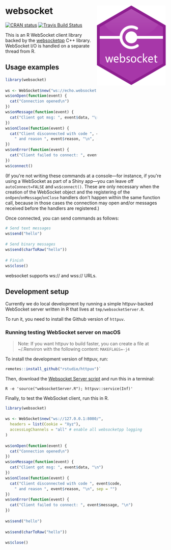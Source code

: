 # websocket <img src="man/figures/websocket_logo.svg" align="right" height="250px" />

[![CRAN status](https://www.r-pkg.org/badges/version/websocket)](https://cran.r-project.org/package=websocket)
[![Travis Build Status](https://travis-ci.org/rstudio/websocket.svg?branch=master)](https://travis-ci.org/rstudio/websocket)

This is an R WebSocket client library backed by the [websocketpp](https://github.com/zaphoyd/websocketpp) C++ library. WebSocket I/O is handled on a separate thread from R.

## Usage examples

```R
library(websocket)

ws <- WebSocket$new("ws://echo.websocket.org/", autoConnect = FALSE)
ws$onOpen(function(event) {
  cat("Connection opened\n")
})
ws$onMessage(function(event) {
  cat("Client got msg: ", event$data, "\n")
})
ws$onClose(function(event) {
  cat("Client disconnected with code ", event$code,
    " and reason ", event$reason, "\n", sep = "")
})
ws$onError(function(event) {
  cat("Client failed to connect: ", event$message, "\n")
})
ws$connect()
```

(If you're not writing these commands at a console—for instance, if you're using a WebSocket as part of a Shiny app—you can leave off `autoConnect=FALSE` and `ws$connect()`. These are only necessary when the creation of the WebSocket object and the registering of the `onOpen`/`onMessage`/`onClose` handlers don't happen within the same function call, because in those cases the connection may open and/or messages received before the handlers are registered.)

Once connected, you can send commands as follows:

```R
# Send text messages
ws$send("hello")

# Send binary messages
ws$send(charToRaw("hello"))

# Finish
ws$close()
```

websocket supports ws:// and wss:// URLs.

## Development setup

Currently we do local development by running a simple httpuv-backed WebSocket server written in R that lives at `tmp/websocketServer.R`.

To run it, you need to install the Github version of `httpuv`.

### Running testing WebSocket server on macOS

> Note: If you want httpuv to build faster, you can create a file at ~/.Renviron with the following content: `MAKEFLAGS=-j4`

To install the development version of httpuv, run:

```R
remotes::install_github("rstudio/httpuv")`
```

Then, download the [Websocket Server script](https://github.com/rstudio/websocket/blob/master/tmp/websocketServer.R) and run this in a terminal:

```
R -e 'source("websocketServer.R"); httpuv::service(Inf)'
```

Finally, to test the WebSocket client, run this in R.

```R
library(websocket)

ws <- WebSocket$new("ws://127.0.0.1:8080/",
  headers = list(Cookie = "Xyz"),
  accessLogChannels = "all" # enable all websocketpp logging
)

ws$onOpen(function(event) {
  cat("Connection opened\n")
})
ws$onMessage(function(event) {
  cat("Client got msg: ", event$data, "\n")
})
ws$onClose(function(event) {
  cat("Client disconnected with code ", event$code,
    " and reason ", event$reason, "\n", sep = "")
})
ws$onError(function(event) {
  cat("Client failed to connect: ", event$message, "\n")
})

ws$send("hello")

ws$send(charToRaw("hello"))

ws$close()
```

